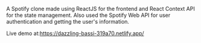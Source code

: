 A Spotify clone made using ReactJS for the frontend and React Context API
for the state management.
Also used the Spotify Web API for user authentication and getting the user's
information.

Live demo at:https://dazzling-bassi-319a70.netlify.app/
